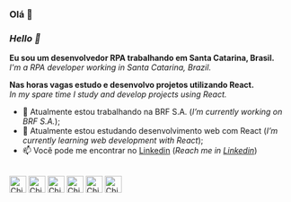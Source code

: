 ### Olá 👋
### <i>Hello 👋</i>

<b>Eu sou um desenvolvedor RPA trabalhando em Santa Catarina, Brasil.</b></br>
<i>I'm a RPA developer working in Santa Catarina, Brazil.</i>

<b>Nas horas vagas estudo e desenvolvo projetos utilizando React.</b></br>
<i>In my spare time I study and develop projects using React.</i>


- 🏢 Atualmente estou trabalhando na BRF S.A. (<i>I’m currently working on BRF S.A.</i>);
- 🌱 Atualmente estou estudando desenvolvimento web com React (<i>I’m currently learning web development with React</i>);
- 📫 Você pode me encontrar no <a href="https://www.linkedin.com/in/franciscogazaniga/">Linkedin</a> (<i>Reach me in <a href="https://www.linkedin.com/in/franciscogazaniga/">Linkedin</a></i>)


<link rel="stylesheet" href="https://cdn.jsdelivr.net/gh/devicons/devicon@v2.15.1/devicon.min.css">

<div style="display: inline-block"><br>
  <img align="center" alt="Chico-HTML" heigth="20" width="30" src="https://cdn.jsdelivr.net/gh/devicons/devicon/icons/html5/html5-original.svg" />
  <img align="center" alt="Chico-CSS" heigth="20" width="30" src="https://cdn.jsdelivr.net/gh/devicons/devicon/icons/css3/css3-original.svg" />
  <img align="center" alt="Chico-JavaScript" heigth="20" width="30" src="https://cdn.jsdelivr.net/gh/devicons/devicon/icons/javascript/javascript-original.svg" />
  <img align="center" alt="Chico-TypeScript" heigth="20" width="30" src="https://cdn.jsdelivr.net/gh/devicons/devicon/icons/typescript/typescript-original.svg" />
  <img align="center" alt="Chico-React" heigth="20" width="30" src="https://cdn.jsdelivr.net/gh/devicons/devicon/icons/react/react-original.svg" />
  <img align="center" alt="Chico-Python" heigth="20" width="30" src="https://cdn.jsdelivr.net/gh/devicons/devicon/icons/python/python-original.svg" />
</div></br></br>

<!--
**franciscogazaniga/franciscogazaniga** is a ✨ _special_ ✨ repository because its `README.md` (this file) appears on your GitHub profile.

Here are some ideas to get you started:

- 🔭 I’m currently working on ...
- 🌱 I’m currently learning ...
- 👯 I’m looking to collaborate on ...
- 🤔 I’m looking for help with ...
- 💬 Ask me about ...
- 📫 How to reach me: ...
- 😄 Pronouns: ...
- ⚡ Fun fact: ...
-->

